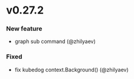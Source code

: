 # v0.27.2

### New feature

* graph sub command (@zhilyaev)

### Fixed

* fix kubedog context.Background() (@zhilyaev)

